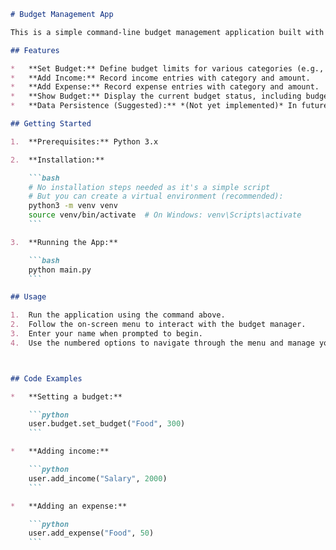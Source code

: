```markdown
# Budget Management App

This is a simple command-line budget management application built with Python. It allows users to set budgets for different categories, track income and expenses, and view their overall budget status.

## Features

*   **Set Budget:** Define budget limits for various categories (e.g., food, rent, entertainment).
*   **Add Income:** Record income entries with category and amount.
*   **Add Expense:** Record expense entries with category and amount.
*   **Show Budget:** Display the current budget status, including budget limits, income, expenses, and remaining balance for each category.
*   **Data Persistence (Suggested):** *(Not yet implemented)* In future versions, the application will save budget data to a file (e.g., CSV, JSON) so that it persists between sessions.

## Getting Started

1.  **Prerequisites:** Python 3.x

2.  **Installation:**

    ```bash
    # No installation steps needed as it's a simple script
    # But you can create a virtual environment (recommended):
    python3 -m venv venv
    source venv/bin/activate  # On Windows: venv\Scripts\activate
    ```

3.  **Running the App:**

    ```bash
    python main.py
    ```

## Usage

1.  Run the application using the command above.
2.  Follow the on-screen menu to interact with the budget manager.
3.  Enter your name when prompted to begin.
4.  Use the numbered options to navigate through the menu and manage your budget.



## Code Examples

*   **Setting a budget:**

    ```python
    user.budget.set_budget("Food", 300)
    ```

*   **Adding income:**

    ```python
    user.add_income("Salary", 2000)
    ```

*   **Adding an expense:**

    ```python
    user.add_expense("Food", 50)
    ```


